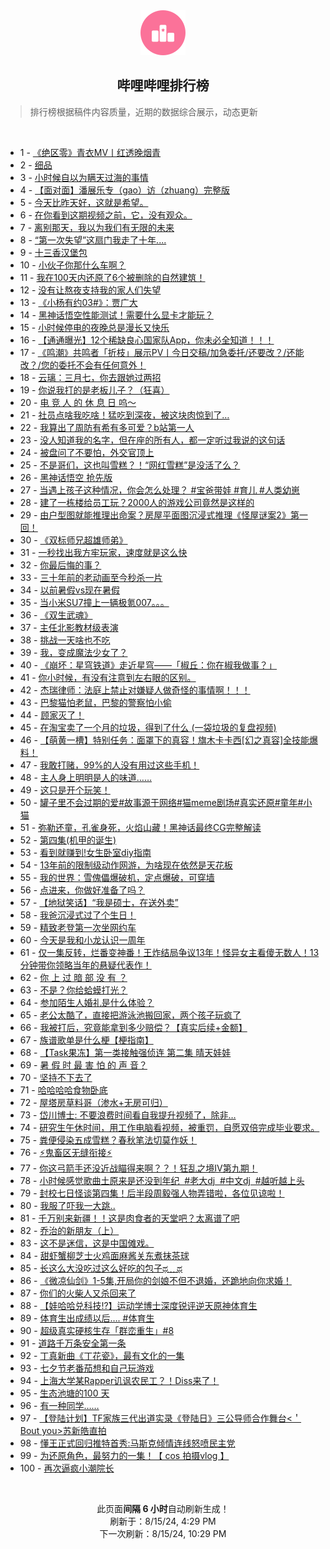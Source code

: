 <div align="center">
    <img src="./assets/icon_rank.png" alt="logo" />
    <h2>哔哩哔哩排行榜</h>
</div>

> 排行榜根据稿件内容质量，近期的数据综合展示，动态更新

<br />

<ul><li><span>1 - <a href=https://www.bilibili.com/BV11S421X7hy>《绝区零》青衣MV丨红透晚烟青</a></span></li><li><span>2 - <a href=https://www.bilibili.com/BV1tm42137zL>细品</a></span></li><li><span>3 - <a href=https://www.bilibili.com/BV1WZY6ewESD>小时候自以为瞒天过海的事情</a></span></li><li><span>4 - <a href=https://www.bilibili.com/BV1fW42197Bb>【面对面】潘展乐专（gao）访（zhuang）完整版</a></span></li><li><span>5 - <a href=https://www.bilibili.com/BV1Ci421h7UU>今天比昨天好，这就是希望。</a></span></li><li><span>6 - <a href=https://www.bilibili.com/BV1Nw4m1k7Mk>在你看到这期视频之前，它，没有观众。</a></span></li><li><span>7 - <a href=https://www.bilibili.com/BV1fy411i79o>离别那天，我以为我们有无限的未来</a></span></li><li><span>8 - <a href=https://www.bilibili.com/BV1rw4m1r7Mf>“第一次失望”这扇门我走了十年....</a></span></li><li><span>9 - <a href=https://www.bilibili.com/BV1DE4m1R7ac>十三香汉堡包</a></span></li><li><span>10 - <a href=https://www.bilibili.com/BV1SNYQeTEeG>小伙子你那什么车啊？</a></span></li><li><span>11 - <a href=https://www.bilibili.com/BV1V142187wt>我在100天内还原了6个被删除的自然建筑！</a></span></li><li><span>12 - <a href=https://www.bilibili.com/BV1JT421678K>没有让熬夜支持我的家人们失望</a></span></li><li><span>13 - <a href=https://www.bilibili.com/BV1M1421t7dH>《小杨有约03#》：贾广大</a></span></li><li><span>14 - <a href=https://www.bilibili.com/BV181421876C>黑神话悟空性能测试！需要什么显卡才能玩？</a></span></li><li><span>15 - <a href=https://www.bilibili.com/BV1cS421d7TQ>小时候停电的夜晚总是漫长又快乐</a></span></li><li><span>16 - <a href=https://www.bilibili.com/BV1Sf421v7Bi>【通通曝光】12个稀缺良心国家队App，你未必全知道！！！</a></span></li><li><span>17 - <a href=https://www.bilibili.com/BV14i421a7Hx>《鸣潮》共鸣者「折枝」展示PV丨今日交稿/加急委托/还要改？/还能改？/您的委托不会有任何意外！</a></span></li><li><span>18 - <a href=https://www.bilibili.com/BV1aS421X7ms>云璃：三月七，你去跟她过两招</a></span></li><li><span>19 - <a href=https://www.bilibili.com/BV1ub421J7vH>你说我打的是老板儿子？（狂喜）</a></span></li><li><span>20 - <a href=https://www.bilibili.com/BV1iE4m1R7Ab>电&nbsp;竞&nbsp;人&nbsp;的&nbsp;休&nbsp;息&nbsp;日&nbsp;呜～</a></span></li><li><span>21 - <a href=https://www.bilibili.com/BV16z421i7Vr>社员点啥我吃啥！猛吃到深夜，被这块肉惊到了…</a></span></li><li><span>22 - <a href=https://www.bilibili.com/BV1Tf421i7CV>我算出了周防有希有多可爱？b站第一人</a></span></li><li><span>23 - <a href=https://www.bilibili.com/BV1oZ421N76b>没人知道我的名字，但在座的所有人，都一定听过我说的这句话</a></span></li><li><span>24 - <a href=https://www.bilibili.com/BV19f421q7J5>被盘问了不要怕，外交官顶上</a></span></li><li><span>25 - <a href=https://www.bilibili.com/BV1AT421r7fM>不是哥们，这也叫雪糕？！“网红雪糕”是没活了么？</a></span></li><li><span>26 - <a href=https://www.bilibili.com/BV11f421q79P>黑神话悟空&nbsp;抢先版</a></span></li><li><span>27 - <a href=https://www.bilibili.com/BV1wKYRePE8h>当遇上孩子这种情况，你会怎么处理？&nbsp;#宝爸带娃&nbsp;#育儿&nbsp;#人类幼崽</a></span></li><li><span>28 - <a href=https://www.bilibili.com/BV1Uy411i7ra>建了一栋楼给员工玩？2000人的游戏公司竟然是这样的</a></span></li><li><span>29 - <a href=https://www.bilibili.com/BV1P9YSedEW5>由户型图就能推理出命案？房屋平面图沉浸式推理《怪屋谜案2》第一回！</a></span></li><li><span>30 - <a href=https://www.bilibili.com/BV1kr421K7qD>《双标师兄超雄师弟》</a></span></li><li><span>31 - <a href=https://www.bilibili.com/BV1kr421K7V1>一秒找出我方牢玩家，速度就是这么快</a></span></li><li><span>32 - <a href=https://www.bilibili.com/BV1eT42167oU>你最后悔的事？</a></span></li><li><span>33 - <a href=https://www.bilibili.com/BV1sE4m1d76A>三十年前的老动画至今秒杀一片</a></span></li><li><span>34 - <a href=https://www.bilibili.com/BV1qr421M7SB>以前暑假vs现在暑假</a></span></li><li><span>35 - <a href=https://www.bilibili.com/BV1MU411S7Gv>当小米SU7撞上一辆极氪007。。。</a></span></li><li><span>36 - <a href=https://www.bilibili.com/BV1tW42197Mx>《双生武魂》</a></span></li><li><span>37 - <a href=https://www.bilibili.com/BV1fH4y1F7Mc>主任北影教材级表演</a></span></li><li><span>38 - <a href=https://www.bilibili.com/BV1af421q7tU>挑战一天啥也不吃</a></span></li><li><span>39 - <a href=https://www.bilibili.com/BV1Ri421h7dm>我，变成魔法少女了？</a></span></li><li><span>40 - <a href=https://www.bilibili.com/BV1p2421Z7af>《崩坏：星穹铁道》走近星穹——「椒丘：你在椒我做事？」</a></span></li><li><span>41 - <a href=https://www.bilibili.com/BV182421Z7FL>你小时候，有没有注意到左右眼的区别。</a></span></li><li><span>42 - <a href=https://www.bilibili.com/BV1WU411U7iC>杰瑞律师：法庭上禁止对嫌疑人做奇怪的事情啊！！！</a></span></li><li><span>43 - <a href=https://www.bilibili.com/BV1ez421i73u>巴黎猫怕老鼠，巴黎的警察怕小偷</a></span></li><li><span>44 - <a href=https://www.bilibili.com/BV1fi421h7y4>顾家灭了！</a></span></li><li><span>45 - <a href=https://www.bilibili.com/BV1J2421Z7pN>在淘宝卖了一个月的垃圾，得到了什么&nbsp;(一袋垃圾的复盘视频)</a></span></li><li><span>46 - <a href=https://www.bilibili.com/BV1pr421K7om>【萌黄一槽】特别任务：面罩下的真容！旗木卡卡西[幻之真容]全技能爆料！</a></span></li><li><span>47 - <a href=https://www.bilibili.com/BV18142187Eh>我敢打赌，99%的人没有用过这些手机！</a></span></li><li><span>48 - <a href=https://www.bilibili.com/BV1Nx4y1s7aU>主人身上明明是人的味道……</a></span></li><li><span>49 - <a href=https://www.bilibili.com/BV1f4421U7e6>这只是开个玩笑！</a></span></li><li><span>50 - <a href=https://www.bilibili.com/BV1jLYCetEzv>罐子里不会过期的爱#故事源于网络#猫meme剧场#真实还原#童年#小猫</a></span></li><li><span>51 - <a href=https://www.bilibili.com/BV1vT42167Qi>弥勒还童，孔雀身死，火焰山藏！黑神话最终CG完整解读</a></span></li><li><span>52 - <a href=https://www.bilibili.com/BV1kS411w73e>第四集(机甲的诞生)</a></span></li><li><span>53 - <a href=https://www.bilibili.com/BV1ib421J76W>看到就赚到!女生卧室diy指南</a></span></li><li><span>54 - <a href=https://www.bilibili.com/BV1Er421K7x3>13年前的限制级动作网游，为啥现在依然是天花板</a></span></li><li><span>55 - <a href=https://www.bilibili.com/BV1XW421979f>我的世界：雪傀儡爆破机，定点爆破，可穿墙</a></span></li><li><span>56 - <a href=https://www.bilibili.com/BV1Xm421g7Z8>点进来，你做好准备了吗？</a></span></li><li><span>57 - <a href=https://www.bilibili.com/BV1bb421J7w6>【地狱笑话】“我是硕士，在送外卖”</a></span></li><li><span>58 - <a href=https://www.bilibili.com/BV16fYfe5EH2>我爸沉浸式过了个生日！</a></span></li><li><span>59 - <a href=https://www.bilibili.com/BV1Vx4y1s7av>精致老登第一次坐网约车</a></span></li><li><span>60 - <a href=https://www.bilibili.com/BV1Nf421B7p5>今天是我和小龙认识一周年</a></span></li><li><span>61 - <a href=https://www.bilibili.com/BV1j1421876Q>仅一集反转，烂番变神番！王炸结局争议13年！怪异女主看傻无数人！13分钟带你领略当年的悬疑代表作！</a></span></li><li><span>62 - <a href=https://www.bilibili.com/BV1Ef421i7AU>你&nbsp;上&nbsp;过&nbsp;暗&nbsp;部&nbsp;没&nbsp;有&nbsp;？</a></span></li><li><span>63 - <a href=https://www.bilibili.com/BV1EnYme6EUV>不是？你给蛤蟆打光？</a></span></li><li><span>64 - <a href=https://www.bilibili.com/BV1s1421t7CF>参加陌生人婚礼是什么体验？</a></span></li><li><span>65 - <a href=https://www.bilibili.com/BV1Tw4m1k7y4>老公太酷了，直接把游泳池搬回家，两个孩子玩疯了</a></span></li><li><span>66 - <a href=https://www.bilibili.com/BV1uH4y1c7MY>我被打后，究竟能拿到多少赔偿？【真实后续+金额】</a></span></li><li><span>67 - <a href=https://www.bilibili.com/BV1NE421w7op>族谱歌单是什么梗【梗指南】</a></span></li><li><span>68 - <a href=https://www.bilibili.com/BV1QE421w7YA>【Task果冻】第一类接触强侦连&nbsp;第二集&nbsp;晴天娃娃</a></span></li><li><span>69 - <a href=https://www.bilibili.com/BV1c1421t7ad>暑&nbsp;假&nbsp;时&nbsp;最&nbsp;害&nbsp;怕&nbsp;的&nbsp;声&nbsp;音？</a></span></li><li><span>70 - <a href=https://www.bilibili.com/BV1vE421F7vD>坚持不下去了</a></span></li><li><span>71 - <a href=https://www.bilibili.com/BV1Ti421a7Jx>哈哈哈哈食物卧底</a></span></li><li><span>72 - <a href=https://www.bilibili.com/BV12E4m1R7AX>屋塔房草料哥（渗水+无房可归）</a></span></li><li><span>73 - <a href=https://www.bilibili.com/BV1kS421X7kr>岱川博士:&nbsp;不要浪费时间看自我提升视频了，除非…</a></span></li><li><span>74 - <a href=https://www.bilibili.com/BV1KW42197ua>研究生午休时间，用工作电脑看视频，被重罚，自愿双倍完成毕业要求。</a></span></li><li><span>75 - <a href=https://www.bilibili.com/BV1gr421M73D>粪便侵染五成雪糕？春秋笔法切莫作妖！</a></span></li><li><span>76 - <a href=https://www.bilibili.com/BV1R4421U7UT>⚡️鬼畜区无缝衔接⚡️</a></span></li><li><span>77 - <a href=https://www.bilibili.com/BV1K1421t7vp>你这弓箭手还没近战瞄得来啊？？！狂乱之境IV第九期！</a></span></li><li><span>78 - <a href=https://www.bilibili.com/BV1Ef421i759>小时候感觉歌曲土原来是还没到年纪  #老大dj  #中文dj  #越听越上头</a></span></li><li><span>79 - <a href=https://www.bilibili.com/BV1Ki421a7ES>封校七日怪谈第四集！后半段周毅强人物弄错啦，各位见谅啦！</a></span></li><li><span>80 - <a href=https://www.bilibili.com/BV17z421B7GT>我服了吓我一大跳..</a></span></li><li><span>81 - <a href=https://www.bilibili.com/BV1bi421h7hh>千万别来新疆！！这是肉食者的天堂吧？太离谱了吧</a></span></li><li><span>82 - <a href=https://www.bilibili.com/BV1T4421S7hm>乔治的新朋友（上）</a></span></li><li><span>83 - <a href=https://www.bilibili.com/BV1Xf421v74t>这不是迷信，这是中国傩戏。</a></span></li><li><span>84 - <a href=https://www.bilibili.com/BV1NE4m1d7nf>甜虾蟹柳芝士火鸡面麻酱关东煮抹茶球</a></span></li><li><span>85 - <a href=https://www.bilibili.com/BV1zi42167EY>长这么大没吃过这么好吃的包子ಥ﹏ಥ</a></span></li><li><span>86 - <a href=https://www.bilibili.com/BV1Qf421q7Er>《微凉仙剑》1-5集,开局你的剑娘不但不退婚，还跪地向你求婚！</a></span></li><li><span>87 - <a href=https://www.bilibili.com/BV1ZE421w7Mz>你们的火柴人又杀回来了</a></span></li><li><span>88 - <a href=https://www.bilibili.com/BV1vz421B7tj>【娃哈哈兑科技!?】运动学博士深度锐评逆天原神体育生</a></span></li><li><span>89 - <a href=https://www.bilibili.com/BV1EzYZeMExB>体育生出成绩以后….&nbsp;#体育生</a></span></li><li><span>90 - <a href=https://www.bilibili.com/BV1r4421Z7qJ>超级真实硬核生存「群峦重生」#8</a></span></li><li><span>91 - <a href=https://www.bilibili.com/BV1xGYQeaEz3>道路千万条安全第一条</a></span></li><li><span>92 - <a href=https://www.bilibili.com/BV1p1421t7ky>丁真新曲《丁花瓷》，最有文化的一集</a></span></li><li><span>93 - <a href=https://www.bilibili.com/BV1dE4m1R7LG>七夕节老番茄想和自己玩游戏</a></span></li><li><span>94 - <a href=https://www.bilibili.com/BV1FT421r7gK>上海大学某Rapper讥讽农民工？！Diss来了！</a></span></li><li><span>95 - <a href=https://www.bilibili.com/BV1ib421J76R>生态池塘的100&nbsp;天</a></span></li><li><span>96 - <a href=https://www.bilibili.com/BV1yZ421T718>有一种同学……</a></span></li><li><span>97 - <a href=https://www.bilibili.com/BV1Nf421B74y>【登陆计划】TF家族三代出道实录《登陆日》三公导师合作舞台&lt;＇Bout&nbsp;you&gt;苏新皓直拍</a></span></li><li><span>98 - <a href=https://www.bilibili.com/BV1eT42167yh>懂王正式回归推特首秀:马斯克倾情连线怒喷民主党</a></span></li><li><span>99 - <a href=https://www.bilibili.com/BV1ow4m1r71C>为还原角色，最努力的一集！【&nbsp;cos&nbsp;拍摄vlog&nbsp;】</a></span></li><li><span>100 - <a href=https://www.bilibili.com/BV1yE4m1R7NY>再次逼疯小潮院长</a></span></li></ul>

<br />

<p align=center>此页面<b>间隔 6 小时</b>自动刷新生成！<br>刷新于：8/15/24, 4:29 PM<br>下一次刷新：8/15/24, 10:29 PM</p>